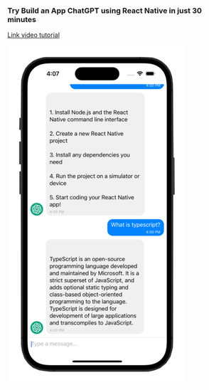 ### Try Build an App ChatGPT using React Native in just 30 minutes


[Link video tutorial](https://youtu.be/c2twoGjhbJY)

[<img src="https://github.com/hoaphantn7604/react-native-chatgpt-tutorial/blob/master/asstes/demo.png">](https://youtu.be/c2twoGjhbJY)

